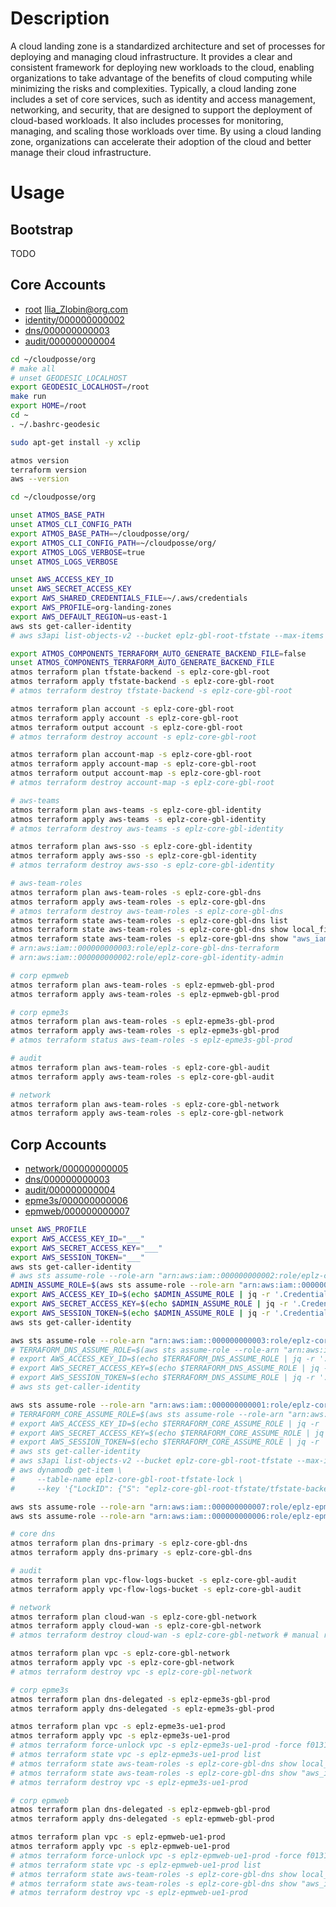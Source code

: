 # Description
A cloud landing zone is a standardized architecture and set of processes for deploying and managing cloud infrastructure. It provides a clear and consistent framework for deploying new workloads to the cloud, enabling organizations to take advantage of the benefits of cloud computing while minimizing the risks and complexities. Typically, a cloud landing zone includes a set of core services, such as identity and access management, networking, and security, that are designed to support the deployment of cloud-based workloads. It also includes processes for monitoring, managing, and scaling those workloads over time. By using a cloud landing zone, organizations can accelerate their adoption of the cloud and better manage their cloud infrastructure.

# Usage

## Bootstrap
TODO

## Core Accounts
* [root](https://000000000001.signin.aws.amazon.com/console) Ilia_Zlobin@org.com
* [identity/000000000002](https://signin.aws.amazon.com/switchrole?account=000000000002&roleName=OrganizationAccountAccessRole&displayName=identity)
* [dns/000000000003](https://signin.aws.amazon.com/switchrole?account=000000000003&roleName=OrganizationAccountAccessRole&displayName=dns)
* [audit/000000000004](https://signin.aws.amazon.com/switchrole?account=000000000004&roleName=OrganizationAccountAccessRole&displayName=audit)

```sh
cd ~/cloudposse/org
# make all
# unset GEODESIC_LOCALHOST
export GEODESIC_LOCALHOST=/root
make run
export HOME=/root
cd ~
. ~/.bashrc-geodesic

sudo apt-get install -y xclip

atmos version
terraform version
aws --version

cd ~/cloudposse/org

unset ATMOS_BASE_PATH
unset ATMOS_CLI_CONFIG_PATH
export ATMOS_BASE_PATH=~/cloudposse/org/
export ATMOS_CLI_CONFIG_PATH=~/cloudposse/org/
export ATMOS_LOGS_VERBOSE=true
unset ATMOS_LOGS_VERBOSE

unset AWS_ACCESS_KEY_ID
unset AWS_SECRET_ACCESS_KEY
export AWS_SHARED_CREDENTIALS_FILE=~/.aws/credentials
export AWS_PROFILE=org-landing-zones
export AWS_DEFAULT_REGION=us-east-1
aws sts get-caller-identity
# aws s3api list-objects-v2 --bucket eplz-gbl-root-tfstate --max-items 1

export ATMOS_COMPONENTS_TERRAFORM_AUTO_GENERATE_BACKEND_FILE=false
unset ATMOS_COMPONENTS_TERRAFORM_AUTO_GENERATE_BACKEND_FILE
atmos terraform plan tfstate-backend -s eplz-core-gbl-root
atmos terraform apply tfstate-backend -s eplz-core-gbl-root
# atmos terraform destroy tfstate-backend -s eplz-core-gbl-root

atmos terraform plan account -s eplz-core-gbl-root
atmos terraform apply account -s eplz-core-gbl-root
atmos terraform output account -s eplz-core-gbl-root
# atmos terraform destroy account -s eplz-core-gbl-root

atmos terraform plan account-map -s eplz-core-gbl-root
atmos terraform apply account-map -s eplz-core-gbl-root
atmos terraform output account-map -s eplz-core-gbl-root
# atmos terraform destroy account-map -s eplz-core-gbl-root

# aws-teams
atmos terraform plan aws-teams -s eplz-core-gbl-identity
atmos terraform apply aws-teams -s eplz-core-gbl-identity
# atmos terraform destroy aws-teams -s eplz-core-gbl-identity

atmos terraform plan aws-sso -s eplz-core-gbl-identity
atmos terraform apply aws-sso -s eplz-core-gbl-identity
# atmos terraform destroy aws-sso -s eplz-core-gbl-identity

# aws-team-roles
atmos terraform plan aws-team-roles -s eplz-core-gbl-dns
atmos terraform apply aws-team-roles -s eplz-core-gbl-dns
# atmos terraform destroy aws-team-roles -s eplz-core-gbl-dns
atmos terraform state aws-team-roles -s eplz-core-gbl-dns list
atmos terraform state aws-team-roles -s eplz-core-gbl-dns show local_file.account_info
atmos terraform state aws-team-roles -s eplz-core-gbl-dns show "aws_iam_role.default[\"terraform\"]"
# arn:aws:iam::000000000003:role/eplz-core-gbl-dns-terraform
# arn:aws:iam::000000000002:role/eplz-core-gbl-identity-admin

# corp epmweb
atmos terraform plan aws-team-roles -s eplz-epmweb-gbl-prod
atmos terraform apply aws-team-roles -s eplz-epmweb-gbl-prod

# corp epme3s
atmos terraform plan aws-team-roles -s eplz-epme3s-gbl-prod
atmos terraform apply aws-team-roles -s eplz-epme3s-gbl-prod
# atmos terraform status aws-team-roles -s eplz-epme3s-gbl-prod

# audit
atmos terraform plan aws-team-roles -s eplz-core-gbl-audit
atmos terraform apply aws-team-roles -s eplz-core-gbl-audit

# network
atmos terraform plan aws-team-roles -s eplz-core-gbl-network
atmos terraform apply aws-team-roles -s eplz-core-gbl-network
```

## Corp Accounts
* [network/000000000005](https://signin.aws.amazon.com/switchrole?account=000000000005&roleName=OrganizationAccountAccessRole&displayName=network)
* [dns/000000000003](https://signin.aws.amazon.com/switchrole?account=000000000003&roleName=OrganizationAccountAccessRole&displayName=dns)
* [audit/000000000004](https://signin.aws.amazon.com/switchrole?account=000000000004&roleName=OrganizationAccountAccessRole&displayName=audit)
* [epme3s/000000000006](https://signin.aws.amazon.com/switchrole?account=000000000006&roleName=OrganizationAccountAccessRole&displayName=epme3s)
* [epmweb/000000000007](https://signin.aws.amazon.com/switchrole?account=000000000007&roleName=OrganizationAccountAccessRole&displayName=epmweb)

```sh
unset AWS_PROFILE
export AWS_ACCESS_KEY_ID="___"
export AWS_SECRET_ACCESS_KEY="___"
export AWS_SESSION_TOKEN="___"
aws sts get-caller-identity
# aws sts assume-role --role-arn "arn:aws:iam::000000000002:role/eplz-core-gbl-identity-admin" --role-session-name AWSCLI-Session
ADMIN_ASSUME_ROLE=$(aws sts assume-role --role-arn "arn:aws:iam::000000000002:role/eplz-core-gbl-identity-admin" --role-session-name AWSCLI-Session); echo $ADMIN_ASSUME_ROLE
export AWS_ACCESS_KEY_ID=$(echo $ADMIN_ASSUME_ROLE | jq -r '.Credentials.AccessKeyId'); echo $AWS_ACCESS_KEY_ID
export AWS_SECRET_ACCESS_KEY=$(echo $ADMIN_ASSUME_ROLE | jq -r '.Credentials.SecretAccessKey'); echo $AWS_SECRET_ACCESS_KEY
export AWS_SESSION_TOKEN=$(echo $ADMIN_ASSUME_ROLE | jq -r '.Credentials.SessionToken'); echo $AWS_SESSION_TOKEN
aws sts get-caller-identity

aws sts assume-role --role-arn "arn:aws:iam::000000000003:role/eplz-core-gbl-dns-terraform" --role-session-name AWSCLI-Session
# TERRAFORM_DNS_ASSUME_ROLE=$(aws sts assume-role --role-arn "arn:aws:iam::000000000003:role/eplz-core-gbl-dns-terraform" --role-session-name AWSCLI-Session); echo $TERRAFORM_DNS_ASSUME_ROLE
# export AWS_ACCESS_KEY_ID=$(echo $TERRAFORM_DNS_ASSUME_ROLE | jq -r '.Credentials.AccessKeyId'); echo $AWS_ACCESS_KEY_ID
# export AWS_SECRET_ACCESS_KEY=$(echo $TERRAFORM_DNS_ASSUME_ROLE | jq -r '.Credentials.SecretAccessKey'); echo $AWS_SECRET_ACCESS_KEY
# export AWS_SESSION_TOKEN=$(echo $TERRAFORM_DNS_ASSUME_ROLE | jq -r '.Credentials.SessionToken'); echo $AWS_SESSION_TOKEN
# aws sts get-caller-identity

aws sts assume-role --role-arn "arn:aws:iam::000000000001:role/eplz-core-gbl-root-terraform" --role-session-name AWSCLI-Session
# TERRAFORM_CORE_ASSUME_ROLE=$(aws sts assume-role --role-arn "arn:aws:iam::000000000001:role/eplz-core-gbl-root-terraform" --role-session-name AWSCLI-Session); echo $TERRAFORM_CORE_ASSUME_ROLE
# export AWS_ACCESS_KEY_ID=$(echo $TERRAFORM_CORE_ASSUME_ROLE | jq -r '.Credentials.AccessKeyId'); echo $AWS_ACCESS_KEY_ID
# export AWS_SECRET_ACCESS_KEY=$(echo $TERRAFORM_CORE_ASSUME_ROLE | jq -r '.Credentials.SecretAccessKey'); echo $AWS_SECRET_ACCESS_KEY
# export AWS_SESSION_TOKEN=$(echo $TERRAFORM_CORE_ASSUME_ROLE | jq -r '.Credentials.SessionToken'); echo $AWS_SESSION_TOKEN
# aws sts get-caller-identity
# aws s3api list-objects-v2 --bucket eplz-core-gbl-root-tfstate --max-items 1
# aws dynamodb get-item \
#     --table-name eplz-core-gbl-root-tfstate-lock \
#     --key '{"LockID": {"S": "eplz-core-gbl-root-tfstate/tfstate-backend/eplz-core-gbl-root/terraform.tfstate-md5"}}'

aws sts assume-role --role-arn "arn:aws:iam::000000000007:role/eplz-epmweb-gbl-prod-terraform" --role-session-name AWSCLI-Session
aws sts assume-role --role-arn "arn:aws:iam::000000000006:role/eplz-epme3s-gbl-prod-terraform" --role-session-name AWSCLI-Session

# core dns
atmos terraform plan dns-primary -s eplz-core-gbl-dns
atmos terraform apply dns-primary -s eplz-core-gbl-dns

# audit
atmos terraform plan vpc-flow-logs-bucket -s eplz-core-gbl-audit
atmos terraform apply vpc-flow-logs-bucket -s eplz-core-gbl-audit

# network
atmos terraform plan cloud-wan -s eplz-core-gbl-network
atmos terraform apply cloud-wan -s eplz-core-gbl-network
# atmos terraform destroy cloud-wan -s eplz-core-gbl-network # manual removal

atmos terraform plan vpc -s eplz-core-gbl-network
atmos terraform apply vpc -s eplz-core-gbl-network
# atmos terraform destroy vpc -s eplz-core-gbl-network

# corp epme3s
atmos terraform plan dns-delegated -s eplz-epme3s-gbl-prod
atmos terraform apply dns-delegated -s eplz-epme3s-gbl-prod

atmos terraform plan vpc -s eplz-epme3s-ue1-prod
atmos terraform apply vpc -s eplz-epme3s-ue1-prod
# atmos terraform force-unlock vpc -s eplz-epme3s-ue1-prod -force f0131563-efde-bb24-e281-3bb855c17883
# atmos terraform state vpc -s eplz-epme3s-ue1-prod list
# atmos terraform state aws-team-roles -s eplz-core-gbl-dns show local_file.account_info
# atmos terraform state aws-team-roles -s eplz-core-gbl-dns show "aws_iam_role.default[\"terraform\"]"
# atmos terraform destroy vpc -s eplz-epme3s-ue1-prod

# corp epmweb
atmos terraform plan dns-delegated -s eplz-epmweb-gbl-prod
atmos terraform apply dns-delegated -s eplz-epmweb-gbl-prod

atmos terraform plan vpc -s eplz-epmweb-ue1-prod
atmos terraform apply vpc -s eplz-epmweb-ue1-prod
# atmos terraform force-unlock vpc -s eplz-epmweb-ue1-prod -force f0131563-efde-bb24-e281-3bb855c17883
# atmos terraform state vpc -s eplz-epmweb-ue1-prod list
# atmos terraform state aws-team-roles -s eplz-core-gbl-dns show local_file.account_info
# atmos terraform state aws-team-roles -s eplz-core-gbl-dns show "aws_iam_role.default[\"terraform\"]"
# atmos terraform destroy vpc -s eplz-epmweb-ue1-prod
```
